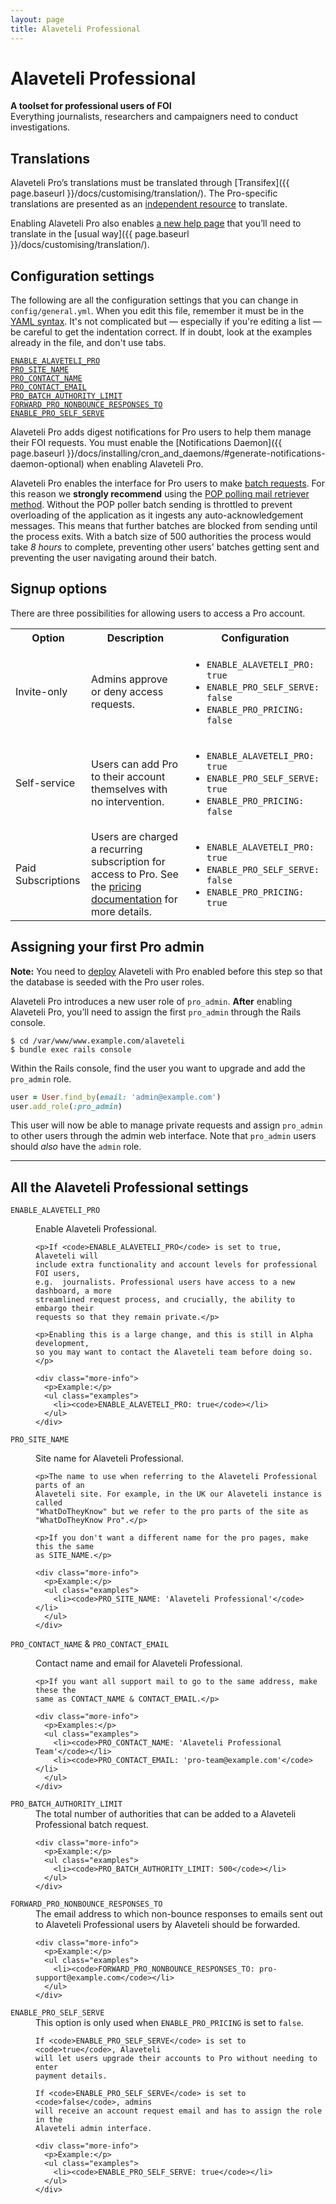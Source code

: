```yaml
---
layout: page
title: Alaveteli Professional
---
```


# Alaveteli Professional

<p class="lead">
    <strong>A toolset for professional users of FOI</strong><br>
    Everything journalists, researchers and campaigners need to conduct
    investigations.
</p>

## Translations

Alaveteli Pro’s translations must be translated through
[Transifex]({{ page.baseurl }}/docs/customising/translation/). The Pro-specific
translations are presented as an
[independent resource](https://www.transifex.com/mysociety/alaveteli/alaveteli-pro/)
to translate.

Enabling Alaveteli Pro also enables [a new help page](https://git.io/JJodZ) that
you’ll need to translate in the
[usual way]({{ page.baseurl }}/docs/customising/translation/).

## Configuration settings

The following are all the configuration settings that you can change in
`config/general.yml`. When you edit this file, remember it must be in the <a
href="http://yaml.org">YAML syntax</a>. It's not complicated but &mdash;
especially if you're editing a list &mdash; be careful to get the indentation
correct. If in doubt, look at the examples already in the file, and don't use
tabs.

<code><a href="#enable_alaveteli_pro">ENABLE_ALAVETELI_PRO</a></code>
<br> <code><a href="#pro_site_name">PRO_SITE_NAME</a></code>
<br> <code><a href="#pro_contact_name">PRO_CONTACT_NAME</a></code>
<br> <code><a href="#pro_contact_email">PRO_CONTACT_EMAIL</a></code>
<br> <code><a href="#pro_batch_authority_limit">PRO_BATCH_AUTHORITY_LIMIT</a></code>
<br> <code><a href="#forward_pro_nonbounce_responsed_to">FORWARD_PRO_NONBOUNCE_RESPONSES_TO</a></code>
<br> <code><a href="#enable_pro_self_serve">ENABLE_PRO_SELF_SERVE</a></code>

Alaveteli Pro adds digest notifications for Pro users to help them manage their
FOI requests. You must enable the [Notifications Daemon]({{ page.baseurl }}/docs/installing/cron_and_daemons/#generate-notifications-daemon-optional)
when enabling Alaveteli Pro.

<div class="attention-box">
  Alaveteli Pro enables the interface for Pro users to make
  <a href="{{ page.baseurl }}/docs/running/admin_manual/#batch-requests">batch
  requests</a>. For this reason we <strong>strongly recommend</strong> using the
  <a href="{{ page.baseurl }}/docs/installing/cron_and_daemons/#generate-mail-poller-daemon-optional">
  POP polling mail retriever method</a>.  Without the POP poller batch sending
  is throttled to prevent overloading of the application as it ingests any
  auto-acknowledgement messages. This means that further batches are blocked
  from sending until the process exits. With a batch size of 500 authorities
  the process would take <em>8 hours</em> to complete, preventing other users'
  batches getting sent and preventing the user navigating around their batch.
</div>

## Signup options

There are three possibilities for allowing users to access a Pro account.

<table class="table">
  <tr>
    <th>Option</th>
    <th>Description</th>
    <th>Configuration</th>
  </tr>

  <tr>
    <td>Invite-only</td>
    <td>Admins approve or deny access requests.</td>
    <td>
      <ul>
        <li><code>ENABLE_ALAVETELI_PRO: true</code></li>
        <li><code>ENABLE_PRO_SELF_SERVE: false</code></li>
        <li><code>ENABLE_PRO_PRICING: false</code></li>
      </ul>
    </td>
  </tr>

  <tr>
    <td>Self-service</td>
    <td>Users can add Pro to their account themselves with no intervention.</td>
    <td>
      <ul>
        <li><code>ENABLE_ALAVETELI_PRO: true</code></li>
        <li><code>ENABLE_PRO_SELF_SERVE: true</code></li>
        <li><code>ENABLE_PRO_PRICING: false</code></li>
      </ul>
    </td>
  </tr>
  <tr>
    <td>Paid Subscriptions</td>
    <td>
      Users are charged a recurring subscription for access to Pro. See the
      <a href="{{ page.baseurl }}/docs/pro/pricing/">pricing documentation</a>
      for more details.
    </td>
    <td>
      <ul>
        <li><code>ENABLE_ALAVETELI_PRO: true</code></li>
        <li><code>ENABLE_PRO_SELF_SERVE: false</code></li>
        <li><code>ENABLE_PRO_PRICING: true</code></li>
      </ul>
    </td>
  </tr>
</table>

## Assigning your first Pro admin

<div class="attention-box">
  <strong>Note:</strong> You need to
  <a href="{{ page.baseurl }}/docs/installing/deploy/">deploy</a> Alaveteli
  with Pro enabled before this step so that the database is seeded with the Pro
  user roles.
</div>

Alaveteli Pro introduces a new user role of `pro_admin`. **After** enabling
Alaveteli Pro, you’ll need to assign the first `pro_admin` through the Rails
console.

```
$ cd /var/www/www.example.com/alaveteli
$ bundle exec rails console
```

Within the Rails console, find the user you want to upgrade and add the
`pro_admin` role.

```ruby
user = User.find_by(email: 'admin@example.com')
user.add_role(:pro_admin)
```

This user will now be able to manage private requests and assign `pro_admin` to
other users through the admin web interface. Note that `pro_admin` users should
_also_ have the `admin` role.

---

## All the Alaveteli Professional settings

<dl class="glossary">
  <dt>
    <a name="enable_alaveteli_pro"><code>ENABLE_ALAVETELI_PRO</code></a>
  </dt>
  <dd>
    <p>Enable Alaveteli Professional.</p>

    <p>If <code>ENABLE_ALAVETELI_PRO</code> is set to true, Alaveteli will
    include extra functionality and account levels for professional FOI users,
    e.g.  journalists. Professional users have access to a new dashboard, a more
    streamlined request process, and crucially, the ability to embargo their
    requests so that they remain private.</p>

    <p>Enabling this is a large change, and this is still in Alpha development,
    so you may want to contact the Alaveteli team before doing so.</p>

    <div class="more-info">
      <p>Example:</p>
      <ul class="examples">
        <li><code>ENABLE_ALAVETELI_PRO: true</code></li>
      </ul>
    </div>
  </dd>

  <dt>
    <a name="pro_site_name"><code>PRO_SITE_NAME</code></a>
  </dt>
  <dd>
    <p>Site name for Alaveteli Professional.</p>

    <p>The name to use when referring to the Alaveteli Professional parts of an
    Alaveteli site. For example, in the UK our Alaveteli instance is called
    "WhatDoTheyKnow" but we refer to the pro parts of the site as
    "WhatDoTheyKnow Pro".</p>

    <p>If you don't want a different name for the pro pages, make this the same
    as SITE_NAME.</p>

    <div class="more-info">
      <p>Example:</p>
      <ul class="examples">
        <li><code>PRO_SITE_NAME: 'Alaveteli Professional'</code></li>
      </ul>
    </div>
  </dd>

  <dt>
    <a name="pro_contact_name"><code>PRO_CONTACT_NAME</code></a> &amp;
    <a name="pro_contact_email"><code>PRO_CONTACT_EMAIL</code></a>
  </dt>
  <dd>
    <p>Contact name and email for Alaveteli Professional.</p>

    <p>If you want all support mail to go to the same address, make these the
    same as CONTACT_NAME & CONTACT_EMAIL.</p>

    <div class="more-info">
      <p>Examples:</p>
      <ul class="examples">
        <li><code>PRO_CONTACT_NAME: 'Alaveteli Professional Team'</code></li>
        <li><code>PRO_CONTACT_EMAIL: 'pro-team@example.com'</code></li>
      </ul>
    </div>
  </dd>

  <dt>
    <a name="pro_batch_authority_limit"><code>PRO_BATCH_AUTHORITY_LIMIT</code></a>
  </dt>
  <dd>
    The total number of authorities that can be added to a Alaveteli
    Professional batch request.

    <div class="more-info">
      <p>Example:</p>
      <ul class="examples">
        <li><code>PRO_BATCH_AUTHORITY_LIMIT: 500</code></li>
      </ul>
    </div>
  </dd>

  <dt>
    <a name="forward_pro_nonbounce_responsed_to"><code>FORWARD_PRO_NONBOUNCE_RESPONSES_TO</code></a>
  </dt>
  <dd>
    The email address to which non-bounce responses to emails sent out to
    Alaveteli Professional users by Alaveteli should be forwarded.

    <div class="more-info">
      <p>Example:</p>
      <ul class="examples">
        <li><code>FORWARD_PRO_NONBOUNCE_RESPONSES_TO: pro-support@example.com</code></li>
      </ul>
    </div>
  </dd>

  <dt>
    <a name="enable_pro_self_serve"><code>ENABLE_PRO_SELF_SERVE</code></a>
  </dt>
  <dd>
    This option is only used when <code>ENABLE_PRO_PRICING</code> is set to
    <code>false</code>.

    If <code>ENABLE_PRO_SELF_SERVE</code> is set to <code>true</code>, Alaveteli
    will let users upgrade their accounts to Pro without needing to enter
    payment details.

    If <code>ENABLE_PRO_SELF_SERVE</code> is set to <code>false</code>, admins
    will receive an account request email and has to assign the role in the
    Alaveteli admin interface.

    <div class="more-info">
      <p>Example:</p>
      <ul class="examples">
        <li><code>ENABLE_PRO_SELF_SERVE: true</code></li>
      </ul>
    </div>
  </dd>
</dl>
